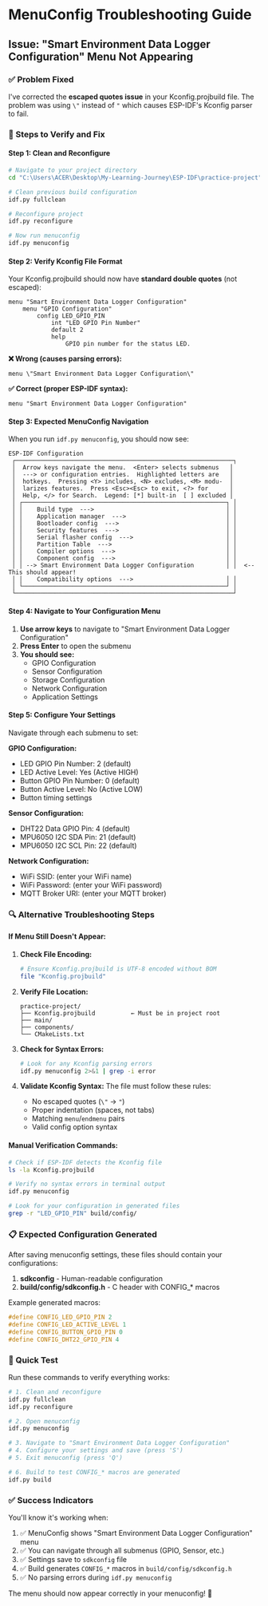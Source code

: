 # MenuConfig Troubleshooting Guide

## Issue: "Smart Environment Data Logger Configuration" Menu Not Appearing

### ✅ Problem Fixed

I've corrected the **escaped quotes issue** in your Kconfig.projbuild file. The problem was using `\"` instead of `"` which causes ESP-IDF's Kconfig parser to fail.

### 🔧 Steps to Verify and Fix

#### **Step 1: Clean and Reconfigure**

```bash
# Navigate to your project directory
cd "C:\Users\ACER\Desktop\My-Learning-Journey\ESP-IDF\practice-project"

# Clean previous build configuration
idf.py fullclean

# Reconfigure project
idf.py reconfigure

# Now run menuconfig
idf.py menuconfig
```

#### **Step 2: Verify Kconfig File Format**

Your Kconfig.projbuild should now have **standard double quotes** (not escaped):

```kconfig
menu "Smart Environment Data Logger Configuration"
    menu "GPIO Configuration"
        config LED_GPIO_PIN
            int "LED GPIO Pin Number"
            default 2
            help
                GPIO pin number for the status LED.
```

**❌ Wrong (causes parsing errors):**
```kconfig
menu \"Smart Environment Data Logger Configuration\"
```

**✅ Correct (proper ESP-IDF syntax):**
```kconfig
menu "Smart Environment Data Logger Configuration"
```

#### **Step 3: Expected MenuConfig Navigation**

When you run `idf.py menuconfig`, you should now see:

```
ESP-IDF Configuration
 ┌─────────────────────────────────────────────────────────────┐
 │  Arrow keys navigate the menu.  <Enter> selects submenus   │
 │  ---> or configuration entries.  Highlighted letters are   │
 │  hotkeys.  Pressing <Y> includes, <N> excludes, <M> modu-  │
 │  larizes features.  Press <Esc><Esc> to exit, <?> for      │
 │  Help, </> for Search.  Legend: [*] built-in  [ ] excluded │
 │ ┌─────────────────────────────────────────────────────────┐ │
 │ │    Build type  --->                                     │ │
 │ │    Application manager  --->                            │ │
 │ │    Bootloader config  --->                              │ │
 │ │    Security features  --->                              │ │
 │ │    Serial flasher config  --->                          │ │
 │ │    Partition Table  --->                                │ │
 │ │    Compiler options  --->                               │ │
 │ │    Component config  --->                               │ │
 │ │ --> Smart Environment Data Logger Configuration         │ │  <-- This should appear!
 │ │    Compatibility options  --->                          │ │
 │ └─────────────────────────────────────────────────────────┘ │
 └─────────────────────────────────────────────────────────────┘
```

#### **Step 4: Navigate to Your Configuration Menu**

1. **Use arrow keys** to navigate to "Smart Environment Data Logger Configuration"
2. **Press Enter** to open the submenu
3. **You should see:**
   - GPIO Configuration
   - Sensor Configuration  
   - Storage Configuration
   - Network Configuration
   - Application Settings

#### **Step 5: Configure Your Settings**

Navigate through each submenu to set:

**GPIO Configuration:**
- LED GPIO Pin Number: 2 (default)
- LED Active Level: Yes (Active HIGH)
- Button GPIO Pin Number: 0 (default)
- Button Active Level: No (Active LOW)
- Button timing settings

**Sensor Configuration:**
- DHT22 Data GPIO Pin: 4 (default)
- MPU6050 I2C SDA Pin: 21 (default)
- MPU6050 I2C SCL Pin: 22 (default)

**Network Configuration:**
- WiFi SSID: (enter your WiFi name)
- WiFi Password: (enter your WiFi password)
- MQTT Broker URI: (enter your MQTT broker)

### 🔍 Alternative Troubleshooting Steps

#### **If Menu Still Doesn't Appear:**

1. **Check File Encoding:**
   ```bash
   # Ensure Kconfig.projbuild is UTF-8 encoded without BOM
   file "Kconfig.projbuild"
   ```

2. **Verify File Location:**
   ```
   practice-project/
   ├── Kconfig.projbuild          ← Must be in project root
   ├── main/
   ├── components/
   └── CMakeLists.txt
   ```

3. **Check for Syntax Errors:**
   ```bash
   # Look for any Kconfig parsing errors
   idf.py menuconfig 2>&1 | grep -i error
   ```

4. **Validate Kconfig Syntax:**
   The file must follow these rules:
   - No escaped quotes (`\"` → `"`)
   - Proper indentation (spaces, not tabs)
   - Matching `menu`/`endmenu` pairs
   - Valid config option syntax

#### **Manual Verification Commands:**

```bash
# Check if ESP-IDF detects the Kconfig file
ls -la Kconfig.projbuild

# Verify no syntax errors in terminal output
idf.py menuconfig

# Look for your configuration in generated files
grep -r "LED_GPIO_PIN" build/config/
```

### 📋 Expected Configuration Generated

After saving menuconfig settings, these files should contain your configurations:

1. **sdkconfig** - Human-readable configuration
2. **build/config/sdkconfig.h** - C header with CONFIG_* macros

Example generated macros:
```c
#define CONFIG_LED_GPIO_PIN 2
#define CONFIG_LED_ACTIVE_LEVEL 1
#define CONFIG_BUTTON_GPIO_PIN 0
#define CONFIG_DHT22_GPIO_PIN 4
```

### 🎯 Quick Test

Run these commands to verify everything works:

```bash
# 1. Clean and reconfigure
idf.py fullclean
idf.py reconfigure

# 2. Open menuconfig
idf.py menuconfig

# 3. Navigate to "Smart Environment Data Logger Configuration"
# 4. Configure your settings and save (press 'S')
# 5. Exit menuconfig (press 'Q')

# 6. Build to test CONFIG_* macros are generated
idf.py build
```

### ✅ Success Indicators

You'll know it's working when:

1. ✅ MenuConfig shows "Smart Environment Data Logger Configuration" menu
2. ✅ You can navigate through all submenus (GPIO, Sensor, etc.)
3. ✅ Settings save to `sdkconfig` file
4. ✅ Build generates `CONFIG_*` macros in `build/config/sdkconfig.h`
5. ✅ No parsing errors during `idf.py menuconfig`

The menu should now appear correctly in your menuconfig! 🚀
